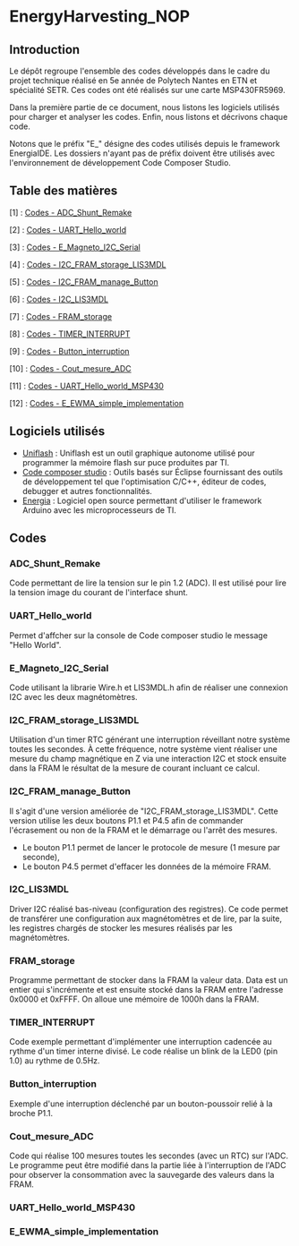 # EnergyHarvesting_NOP

## Introduction

Le dépôt regroupe l'ensemble des codes développés dans le cadre du projet technique réalisé en 5e année de Polytech Nantes en ETN et spécialité SETR. Ces codes ont été réalisés sur une carte MSP430FR5969.

Dans la première partie de ce document, nous listons les logiciels utilisés pour charger et analyser les codes. Enfin, nous listons et décrivons chaque code.

Notons que le préfix "E_" désigne des codes utilisés depuis le framework EnergiaIDE. Les dossiers n'ayant pas de préfix doivent être utilisés avec l'environnement de développement Code Composer Studio.

## Table des matières

[1] : [Codes - ADC_Shunt_Remake](#adc_shunt_remake)  

[2] : [Codes - UART_Hello_world](#uart_hello_world)  

[3] : [Codes - E_Magneto_I2C_Serial](#e_magneto_i2c_serial)  

[4] : [Codes - I2C_FRAM_storage_LIS3MDL](#i2c_fram_storage_lis3mdl)  

[5] : [Codes - I2C_FRAM_manage_Button](#i2c_fram_manage_button)  

[6] : [Codes - I2C_LIS3MDL](#i2c_lis3mdl)  

[7] : [Codes - FRAM_storage](#fram_storage)  

[8] : [Codes - TIMER_INTERRUPT](#timer_interrupt)  

[9] : [Codes - Button_interruption](#button_interruption) 

[10] : [Codes - Cout_mesure_ADC](#cout_mesure_adc) 

[11] : [Codes - UART_Hello_world_MSP430](#uart_hello_world_msp430) 

[12] : [Codes - E_EWMA_simple_implementation](#e_ewma_simple_implementation) 

## Logiciels utilisés


- [Uniflash](https://www.ti.com/tool/UNIFLASH) : Uniflash est un outil graphique autonome utilisé pour programmer la mémoire flash sur puce produites par TI.
- [Code composer studio](https://www.ti.com/tool/CCSTUDIO#overview) : Outils basés sur Éclipse fournissant des outils de développement tel que l'optimisation C/C++, éditeur de codes, debugger et autres fonctionnalités.
- [Energia](https://energia.nu/) : Logiciel open source permettant d'utiliser le framework Arduino avec les microprocesseurs de TI.

## Codes

### ADC_Shunt_Remake

Code permettant de lire la tension sur le pin 1.2 (ADC). Il est utilisé pour lire la tension image du courant de l'interface shunt.

### UART_Hello_world

Permet d'affcher sur la console de Code composer studio le message "Hello World".

### E_Magneto_I2C_Serial

Code utilisant la librarie Wire.h et LIS3MDL.h afin de réaliser une connexion I2C avec les deux magnétomètres.

### I2C_FRAM_storage_LIS3MDL

Utilisation d'un timer RTC générant une interruption réveillant notre système toutes les secondes. À cette fréquence, notre système vient réaliser une mesure du champ magnétique en Z via une interaction I2C et stock ensuite dans la FRAM le résultat de la mesure de courant incluant ce calcul.

### I2C_FRAM_manage_Button

Il s'agit d'une version améliorée de "I2C_FRAM_storage_LIS3MDL". Cette version utilise les deux boutons P1.1 et P4.5 afin de commander l'écrasement ou non de la FRAM et le démarrage ou l'arrêt des mesures.

- Le bouton P1.1 permet de lancer le protocole de mesure (1 mesure par seconde),
- Le bouton P4.5 permet d'effacer les données de la mémoire FRAM.

### I2C_LIS3MDL

Driver I2C réalisé bas-niveau (configuration des registres). Ce code permet de transférer une configuration aux magnétomètres et de lire, par la suite, les registres chargés de stocker les mesures réalisés par les magnétomètres.

### FRAM_storage

Programme permettant de stocker dans la FRAM la valeur data. Data est un entier qui s'incrémente et est ensuite stocké dans la FRAM entre l'adresse 0x0000 et 0xFFFF. On alloue une mémoire de 1000h dans la FRAM.

### TIMER_INTERRUPT

Code exemple permettant d'implémenter une interruption cadencée au rythme d'un timer interne divisé. Le code réalise un blink de la LED0 (pin 1.0) au rythme de 0.5Hz.

### Button_interruption 

Exemple d'une interruption déclenché par un bouton-poussoir relié à la broche P1.1.

### Cout_mesure_ADC

Code qui réalise 100 mesures toutes les secondes (avec un RTC) sur l'ADC. Le programme peut être modifié dans la partie liée à l'interruption de l'ADC pour observer la consommation avec la sauvegarde des valeurs dans la FRAM.

### UART_Hello_world_MSP430

### E_EWMA_simple_implementation
